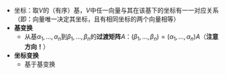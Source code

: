- 坐标：取$V$的（有序）基，$V$中任一向量与其在该基下的坐标有一一对应关系（即：向量唯一决定其坐标，且有相同坐标的两个向量相等）
- **基变换**
	- 从基$\alpha_1,...,\alpha_n$到$\beta_1,...,\beta_n$的**过渡矩阵**$A$：$(\beta_1,...,\beta_n)=(\alpha_1,...,\alpha_n)A$（**注意方向！**）
- **坐标变换**
	- 基于基变换